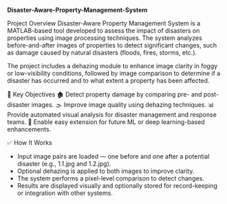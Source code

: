  **Disaster-Aware-Property-Management-System**

Project Overview
Disaster-Aware Property Management System is a MATLAB-based tool developed to assess the impact of disasters on properties using image processing techniques. The system analyzes before-and-after images of properties to detect significant changes, such as damage caused by natural disasters (floods, fires, storms, etc.).

The project includes a dehazing module to enhance image clarity in foggy or low-visibility conditions, followed by image comparison to determine if a disaster has occurred and to what extent a property has been affected.

🧠 Key Objectives
🏚️ Detect property damage by comparing pre- and post-disaster images.
🌫️ Improve image quality using dehazing techniques.
📊 Provide automated visual analysis for disaster management and response teams.
🔧 Enable easy extension for future ML or deep learning-based enhancements.

✅ How It Works
- Input image pairs are loaded — one before and one after a potential disaster (e.g., 1.1.jpg and 1.2.jpg).
- Optional dehazing is applied to both images to improve clarity.
- The system performs a pixel-level comparison to detect changes.
- Results are displayed visually and optionally stored for record-keeping or integration with other systems.


